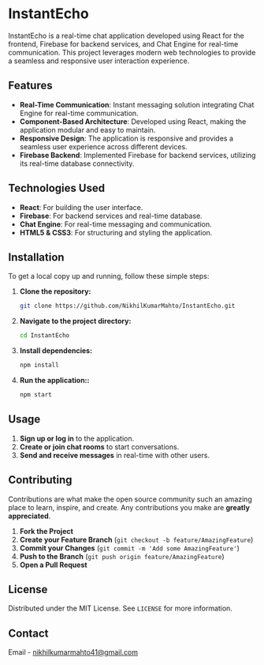 # InstantEcho

InstantEcho is a real-time chat application developed using React for the frontend, Firebase for backend services, and Chat Engine for real-time communication. This project leverages modern web technologies to provide a seamless and responsive user interaction experience.

## Features

- **Real-Time Communication**: Instant messaging solution integrating Chat Engine for real-time communication.
- **Component-Based Architecture**: Developed using React, making the application modular and easy to maintain.
- **Responsive Design**: The application is responsive and provides a seamless user experience across different devices.
- **Firebase Backend**: Implemented Firebase for backend services, utilizing its real-time database connectivity.

## Technologies Used

- **React**: For building the user interface.
- **Firebase**: For backend services and real-time database.
- **Chat Engine**: For real-time messaging and communication.
- **HTML5 & CSS3**: For structuring and styling the application.

## Installation

To get a local copy up and running, follow these simple steps:

1. **Clone the repository:**
   ```sh
   git clone https://github.com/NikhilKumarMahto/InstantEcho.git
   
2. **Navigate to the project directory:**
   ```sh
   cd InstantEcho

3. **Install dependencies:**
   ```sh
   npm install

4. **Run the application::**
   ```sh
   npm start

## Usage

1. **Sign up or log in** to the application.
2. **Create or join chat rooms** to start conversations.
3. **Send and receive messages** in real-time with other users.

## Contributing

Contributions are what make the open source community such an amazing place to learn, inspire, and create. Any contributions you make are **greatly appreciated**.

1. **Fork the Project**
2. **Create your Feature Branch** (`git checkout -b feature/AmazingFeature`)
3. **Commit your Changes** (`git commit -m 'Add some AmazingFeature'`)
4. **Push to the Branch** (`git push origin feature/AmazingFeature`)
5. **Open a Pull Request**

## License

Distributed under the MIT License. See `LICENSE` for more information.

## Contact

Email - nikhilkumarmahto41@gmail.com
